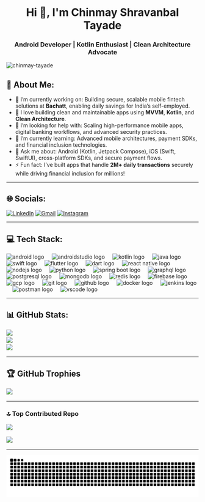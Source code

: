 <h1 align="center">Hi 👋, I'm Chinmay Shravanbal Tayade</h1>
<h3 align="center">Android Developer | Kotlin Enthusiast | Clean Architecture Advocate</h3>

<p align="left"> <img src="https://komarev.com/ghpvc/?username=chinmay-tayade&label=Profile%20views&color=0e75b6&style=flat" alt="chinmay-tayade" /> </p>

## 💫 About Me:
- 🔭 I’m currently working on: Building secure, scalable mobile fintech solutions at **Bachatt**, enabling daily savings for India’s self-employed.  
- 🔧 I love building clean and maintainable apps using **MVVM**, **Kotlin**, and **Clean Architecture**.
- 🤝 I’m looking for help with: Scaling high-performance mobile apps, digital banking workflows, and advanced security practices.  
- 🌱 I’m currently learning: Advanced mobile architectures, payment SDKs, and financial inclusion technologies.  
- 💬 Ask me about: Android (Kotlin, Jetpack Compose), iOS (Swift, SwiftUI), cross-platform SDKs, and secure payment flows.  
- ⚡ Fun fact: I’ve built apps that handle **2M+ daily transactions** securely while driving financial inclusion for millions!  
---

## 🌐 Socials:
 [![LinkedIn](https://img.shields.io/badge/LinkedIn-%230077B5.svg?logo=linkedin&logoColor=white)](https://www.linkedin.com/in/chinmaytayade/) [![Gmail](https://img.shields.io/badge/Gmail-D14836?logo=gmail&logoColor=white)](mailto:chinmaytayade@outlook.com) [![Instagram](https://img.shields.io/badge/Instagram-%23E4405F.svg?logo=Instagram&logoColor=white)](https://www.instagram.com/velvet_chaos__)

---

## 💻 Tech Stack:
<div align="left">

  <!-- Mobile Development -->
  <img src="https://cdn.jsdelivr.net/gh/devicons/devicon/icons/android/android-original.svg" height="30" alt="android logo" />
  <img width="12" />
  <img src="https://cdn.jsdelivr.net/gh/devicons/devicon/icons/androidstudio/androidstudio-original.svg" height="30" alt="androidstudio logo" />
  <img width="12" />
  <img src="https://cdn.jsdelivr.net/gh/devicons/devicon/icons/kotlin/kotlin-original.svg" height="30" alt="kotlin logo" />
  <img width="12" />
  <img src="https://cdn.jsdelivr.net/gh/devicons/devicon/icons/java/java-original.svg" height="30" alt="java logo" />
  <img width="12" />
  <img src="https://cdn.jsdelivr.net/gh/devicons/devicon/icons/swift/swift-original.svg" height="30" alt="swift logo" />
  <img width="12" />
  <img src="https://cdn.jsdelivr.net/gh/devicons/devicon/icons/flutter/flutter-original.svg" height="30" alt="flutter logo" />
  <img width="12" />
  <img src="https://cdn.jsdelivr.net/gh/devicons/devicon/icons/dart/dart-original.svg" height="30" alt="dart logo" />
  <img width="12" />
  <img src="https://cdn.jsdelivr.net/gh/devicons/devicon/icons/react/react-original.svg" height="30" alt="react native logo" />

  <!-- Backend & Cloud -->
  <img width="12" />
  <img src="https://cdn.jsdelivr.net/gh/devicons/devicon/icons/nodejs/nodejs-original.svg" height="30" alt="nodejs logo" />
  <img width="12" />
  <img src="https://cdn.jsdelivr.net/gh/devicons/devicon/icons/python/python-original.svg" height="30" alt="python logo" />
  <img width="12" />
  <img src="https://cdn.jsdelivr.net/gh/devicons/devicon/icons/spring/spring-original.svg" height="30" alt="spring boot logo" />
  <img width="12" />
  <img src="https://cdn.jsdelivr.net/gh/devicons/devicon/icons/graphql/graphql-plain.svg" height="30" alt="graphql logo" />
  <img width="12" />
  <img src="https://cdn.jsdelivr.net/gh/devicons/devicon/icons/postgresql/postgresql-original.svg" height="30" alt="postgresql logo" />
  <img width="12" />
  <img src="https://cdn.jsdelivr.net/gh/devicons/devicon/icons/mongodb/mongodb-original.svg" height="30" alt="mongodb logo" />
  <img width="12" />
  <img src="https://cdn.jsdelivr.net/gh/devicons/devicon/icons/redis/redis-original.svg" height="30" alt="redis logo" />

  <!-- Firebase & Cloud Services -->
  <img width="12" />
  <img src="https://cdn.jsdelivr.net/gh/devicons/devicon/icons/firebase/firebase-plain.svg" height="30" alt="firebase logo" />
  <img width="12" />
  <img src="https://cdn.jsdelivr.net/gh/devicons/devicon/icons/googlecloud/googlecloud-original.svg" height="30" alt="gcp logo" />

  <!-- Tools & DevOps -->
  <img width="12" />
  <img src="https://cdn.jsdelivr.net/gh/devicons/devicon/icons/git/git-original.svg" height="30" alt="git logo" />
  <img width="12" />
  <img src="https://cdn.jsdelivr.net/gh/devicons/devicon/icons/github/github-original.svg" height="30" alt="github logo" />
  <img width="12" />
  <img src="https://cdn.jsdelivr.net/gh/devicons/devicon/icons/docker/docker-original.svg" height="30" alt="docker logo" />
  <img width="12" />
  <img src="https://cdn.jsdelivr.net/gh/devicons/devicon/icons/jenkins/jenkins-original.svg" height="30" alt="jenkins logo" />
  <img width="12" />
  <img src="https://cdn.jsdelivr.net/gh/devicons/devicon/icons/postman/postman-original.svg" height="30" alt="postman logo" />
  <img width="12" />
  <img src="https://cdn.jsdelivr.net/gh/devicons/devicon/icons/vscode/vscode-original.svg" height="30" alt="vscode logo" />

</div>

---

## 📊 GitHub Stats:
![](https://github-readme-stats.vercel.app/api?username=chinmay-tayade&theme=dark&hide_border=false&include_all_commits=true&count_private=true)<br/>
![](https://github-readme-streak-stats.herokuapp.com/?user=chinmay-tayade&theme=dark&hide_border=false)<br/>
![](https://github-readme-stats.vercel.app/api/top-langs/?username=chinmay-tayade&theme=dark&hide_border=false&include_all_commits=true&count_private=true&layout=compact)

---

## 🏆 GitHub Trophies
![](https://github-profile-trophy.vercel.app/?username=chinmay-tayade&theme=radical&no-frame=false&no-bg=false&margin-w=4)

---
### 🔝 Top Contributed Repo
![](https://github-contributor-stats.vercel.app/api?username=chinmay-tayade&limit=5&theme=radical&combine_all_yearly_contributions=true)


[![](https://visitcount.itsvg.in/api?id=chinmay-tayade&icon=0&color=0)](https://visitcount.itsvg.in)

---
<picture>
  <source media="(prefers-color-scheme: dark)" srcset="https://raw.githubusercontent.com/chinmay-tayade/chinmay-tayade/output/github-contribution-grid-snake-dark.svg">
  <source media="(prefers-color-scheme: light)" srcset="https://raw.githubusercontent.com/chinmay-tayade/chinmay-tayade/output/github-contribution-grid-snake.svg">
  <img alt="github contribution grid snake animation" src="https://raw.githubusercontent.com/chinmay-tayade/chinmay-tayade/output/github-contribution-grid-snake.svg">
</picture>
